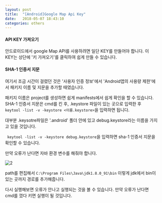 ```yaml
---
layout: post
title:  "[Android]Google Map Api Key"
date:   2018-05-07 18:43:10
categories: others
---
```

#### **API KEY 가져오기**
안드로이드에서 google Map API를 사용하려면 일단 KEY를 만들어야 합니다. 이 KEY는 상단에 '키 가져오기'를 클릭하여 쉽게 만들 수 있습니다.

#### **SHA-1 인증서 지문**
여기서 조금 시간이 걸렸던 것은 '사용자 인증 정보'에서 'Android앱의 사용량 제한'에서 패키지 이름 및 지문을 추가할 때였습니다.

패키지 이름은 project를 생성하면 쉽게 manifests에서 쉽게 확인을 할 수 있습니다.
SHA-1 인증서 지문은 cmd를 킨 후, .keystore 파일이 있는 곳으로 입력한 후``` keytool -list -v -keystore <이름.keystore>```을 입력하면 됩니다.

대부분 .keysotre파일은 '.android' 폴더 안에 있고 debug.keystore라는 이름을 가지고 있을 것입니다.

``` keytool -list -v -keystore debug.keystore```을 입력하면 sha-1 인증서 지문을 확인할 수 있습니다.

만약 오류가 난다면 자바 환경 변수를 해줘야 합니다.

![2](https://user-images.githubusercontent.com/26562553/39685858-4f349866-5200-11e8-935f-6b62eb91709a.JPG)

path를 편집해서 ```C:\Program Files\Java\jdk1.8.0_91\bin``` 이렇게 jdk에서 bin이 있는 곳까지 경로를 추가해줍니다.

다시 실행해보면 오류가 안나고 실행되는 것을 볼 수 있습니다.
만약 오류가 난다면 cmd를 껐다 키면 실행이 될 것입니다.
